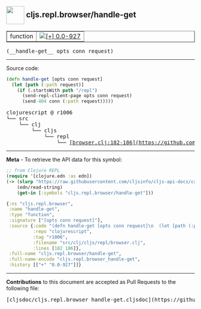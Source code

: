 ## <img width="48px" valign="middle" src="http://i.imgur.com/Hi20huC.png"> cljs.repl.browser/handle-get

 <table border="1">
<tr>

<td>function</td>
<td><a href="https://github.com/cljsinfo/cljs-api-docs/tree/0.0-927"><img valign="middle" alt="[+] 0.0-927" src="https://img.shields.io/badge/+-0.0--927-lightgrey.svg"></a> </td>
</tr>
</table>

 <samp>
(__handle-get__ opts conn request)<br>
</samp>

---





Source code:

```clj
(defn handle-get [opts conn request]
  (let [path (:path request)]
    (if (.startsWith path "/repl")
      (send-repl-client-page opts conn request)
      (send-404 conn (:path request)))))
```

 <pre>
clojurescript @ r1006
└── src
    └── clj
        └── cljs
            └── repl
                └── <ins>[browser.clj:182-186](https://github.com/clojure/clojurescript/blob/r1006/src/clj/cljs/repl/browser.clj#L182-L186)</ins>
</pre>


---

__Meta__ - To retrieve the API data for this symbol:

```clj
;; from Clojure REPL
(require '[clojure.edn :as edn])
(-> (slurp "https://raw.githubusercontent.com/cljsinfo/cljs-api-docs/catalog/cljs-api.edn")
    (edn/read-string)
    (get-in [:symbols "cljs.repl.browser/handle-get"]))
```

```clj
{:ns "cljs.repl.browser",
 :name "handle-get",
 :type "function",
 :signature ["[opts conn request]"],
 :source {:code "(defn handle-get [opts conn request]\n  (let [path (:path request)]\n    (if (.startsWith path \"/repl\")\n      (send-repl-client-page opts conn request)\n      (send-404 conn (:path request)))))",
          :repo "clojurescript",
          :tag "r1006",
          :filename "src/clj/cljs/repl/browser.clj",
          :lines [182 186]},
 :full-name "cljs.repl.browser/handle-get",
 :full-name-encode "cljs.repl.browser_handle-get",
 :history [["+" "0.0-927"]]}

```

---

__Contributions__ to this document are accepted as Pull Requests to the following file:

 <pre>
[cljsdoc/cljs.repl.browser_handle-get.cljsdoc](https://github.com/cljsinfo/cljs-api-docs/blob/master/cljsdoc/cljs.repl.browser_handle-get.cljsdoc)
</pre>

